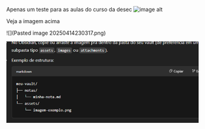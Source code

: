 Apenas um teste para as aulas do curso da desec
![image alt](obsidian://open?vault=SEMANA%2011&file=SEMANA%2011%2FPasted%20image%2020250414105659.png)

Veja a imagem acima

![](Pasted image 20250414230317.png)

![imagem de teste](https://github.com/MrCat2357/web-hacking/blob/b3045f015c664187003e684d01eceee6c148f845/Pasted%20image%2020250414230317.png)

